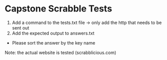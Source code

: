 # Capstone Scrabble Tests

1. Add a command to the tests.txt file -> only add the http that needs to be sent out
2. Add the expected output to answers.txt
  - Please sort the answer by the key name

Note: the actual website is tested (scrabblicious.com)
